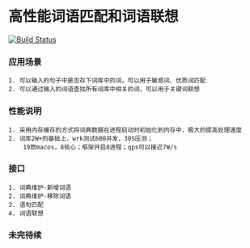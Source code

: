 
# 高性能词语匹配和词语联想
[![Build Status](https://travis-ci.com/lizhanfei/dic.svg?branch=master)](https://travis-ci.com/lizhanfei/dic)

### 应用场景
    1. 可以输入的句子中是否存下词库中的词，可以用于敏感词、优质词匹配
    2. 可以通过输入的词语查找所有词库中相关的词，可以用于关键词联想
    
### 性能说明
    1. 采用内存缓存的方式将词典数据在进程启动时初始化到内存中，极大的提高处理速度
    2. 词库2W+的基础上，wrk测试600并发，30S压测；
        19款macos，8核心；框架开启8进程；qps可以接近7W/s
    
### 接口
    1. 词典维护-新增词语
    2. 词典维护-移除词语
    3. 语句匹配
    4. 词语联想

### 未完待续